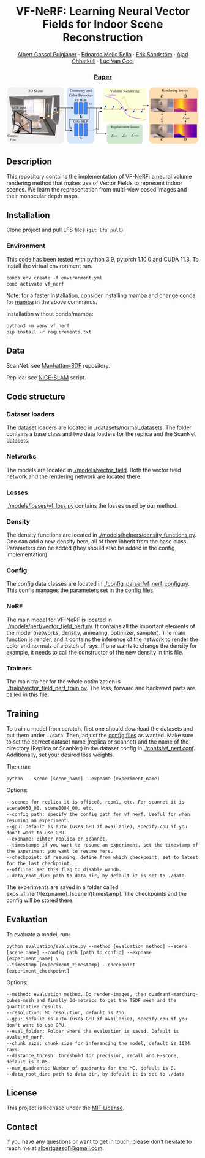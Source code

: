 <p align="center">

  <h1 align="center">VF-NeRF: Learning Neural Vector Fields for Indoor Scene Reconstruction</h1>
  <p align="center">
    <a href="https://albertgassol1.github.io/">Albert Gassol Puigjaner</a>
    ·
    <a href="https://scholar.google.com/citations?user=jNPBzzQAAAAJ&hl=it">Edoardo Mello Rella</a>
    ·
    <a href="https://eriksandstroem.github.io/">Erik Sandstöm</a>
    ·
    <a href="https://ajadchhatkuli.github.io/">Ajad Chhatkuli</a>
    ·
    <a href="https://insait.ai/prof-luc-van-gool/">Luc Van Gool</a>

  </p>
  <h3 align="center"><a href="https://arxiv.org/abs/2408.08766">Paper</a></h3>
  <div align="center"></div>
</p>

<img title="VF-NeRF" alt="Alt text" src="./assets/vf_nerf.png">

## Description

This repository contains the implementation of VF-NeRF: a neural volume rendering method that makes use of Vector Fields to represent indoor scenes. We learn the representation from multi-view posed images and their monocular depth maps.

## Installation

Clone project and pull LFS files (```git lfs pull```).

### Environment

This code has been tested with python 3.9, pytorch 1.10.0 and CUDA 11.3. To install the virtual environment run.
```
conda env create -f environment.yml
cond activate vf_nerf
```

Note: for a faster installation, consider installing mamba and change conda for [mamba](https://mamba.readthedocs.io/en/latest/installation/mamba-installation.html) in the above commands.


Installation without conda/mamba:
```
python3 -m venv vf_nerf
pip install -r requirements.txt
```

## Data

ScanNet: see [Manhattan-SDF](https://github.com/zju3dv/manhattan_sdf) repository.

Replica: see [NICE-SLAM](https://github.com/cvg/nice-slam/blob/master/scripts/download_replica.sh) script.


## Code structure
### Dataset loaders
The dataset loaders are located in [./datasets/normal_datasets](./datasets/normal_datasets). The folder contains a base class and two data loaders for the replica and the ScanNet datasets. 

### Networks
The models are located in [./models/vector_field](./models/vector_field). Both the vector field network and the rendering network are located there.

### Losses
[./models/losses/vf_loss.py](./models/losses/vf_loss.py) contains the losses used by our method.

### Density
The density functions are located in [./models/helpers/density_functions.py](./models/helpers/density_functions.py). One can add a new density here, all of them inherit from the base class. Parameters can be added (they should also be added in the config implementation).

### Config
The config data classes are located in [./config_parser/vf_nerf_config.py](./config_parser/vf_nerf_config.py). This confis manages the parameters set in the [config files](./confs).

### NeRF
The main model for VF-NeRF is located in [./models/nerf/vector_field_nerf.py](./models/nerf/vector_field_nerf.py). It contains all the important elements of the model (networks, density, annealing, optimizer, sampler). The main function is render, and it contains the inference of the network to render the color and normals of a batch of rays. If one wants to change the density for example, it needs to call the constructor of the new density in this file.

### Trainers
The main trainer for the whole optimization is [./train/vector_field_nerf_train.py](./train/vector_field_nerf_train.py). The loss, forward and backward parts are called in this file.

## Training
To train a model from scratch, first one should download the datasets and put them under ```./data```. Then, adjust the [config files](./confs) as wanted. Make sure to set the correct dataset name (replica or scannet) and the name of the directory (Replica or ScanNet) in the dataset config in [./confs/vf_nerf.conf](./confs/vf_nerf.conf). Additionally, set your desired loss weights.

Then run:

```
python  --scene [scene_name] --expname [experiment_name]
```
Options:
```
--scene: for replica it is office0, room1, etc. For scannet it is scene0050_00, scene0084_00, etc.
--config_path: specify the config path for vf_nerf. Useful for when resuming an experiment.
--gpu: default is auto (uses GPU if available), specify cpu if you don't want to use GPU.
--expname: eihter replica or scannet.
--timestamp: if you want to resume an experiment, set the timestamp of the experiment you want to resume here.
--checkpoint: if resuming, define from which checkpoint, set to latest for the last checkpoint.
--offline: set this flag to disable wandb.
--data_root_dir: path to data dir, by default it is set to ./data
```

The experiments are saved in a folder called exps_vf_nerf/[expname]_[scene]/[timestamp]. The checkpoints and the config will be stored there.

## Evaluation
To evaluate a model, run:

```
python evaluation/evaluate.py --method [evaluation_method] --scene [scene_name] --config_path [path_to_config] --expname [experiment_name] \
--timestamp [experiment_timestamp] --checkpoint [experiment_checkpoint] 
```

Options:
```
--method: evaluation method. Do render-images, then quadrant-marching-cubes-mesh and finally 3d-metrics to get the TSDF mesh and the quantitative results.
--resolution: MC resolution, default is 256.
--gpu: default is auto (uses GPU if available), specify cpu if you don't want to use GPU.
--eval_folder: Folder where the evaluation is saved. Default is evals_vf_nerf.
--chunk_size: chunk size for inferencing the model, default is 1024 rays.
--distance_thresh: threshold for precision, recall and F-score, default is 0.05.
--num_quadrants: Number of quadrants for the MC, default is 8.
--data_root_dir: path to data dir, by default it is set to ./data
```

## License

This project is licensed under the [MIT License](LICENSE).

## Contact

If you have any questions or want to get in touch, please don't hesitate to reach me at [albertgassol1@gmail.com](mailto:albertgassol1@gmail.com).
